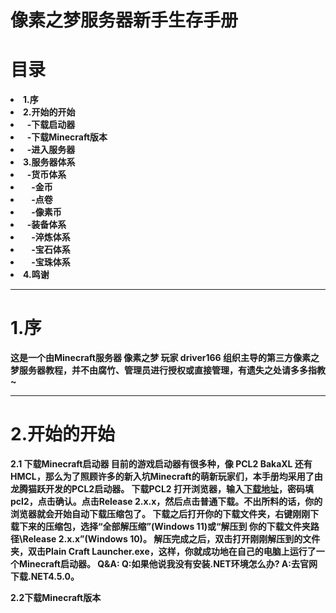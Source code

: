 # 像素之梦服务器新手生存手册
<h1>目录</h1>
<li><b>1.序</li>
<li><b>2.开始的开始</li>
<li>&nbsp;&nbsp;-下载启动器
<li>&nbsp;&nbsp;-下载Minecraft版本
<li>&nbsp;&nbsp;-进入服务器
<li><b>3.服务器体系</li>
<li>&nbsp;&nbsp;-货币体系
<li>&nbsp;&nbsp;&nbsp;&nbsp;-金币
<li>&nbsp;&nbsp;&nbsp;&nbsp;-点卷
<li>&nbsp;&nbsp;&nbsp;&nbsp;-像素币
<li>&nbsp;&nbsp;-装备体系
<li>&nbsp;&nbsp;&nbsp;&nbsp;-淬炼体系
<li>&nbsp;&nbsp;&nbsp;&nbsp;-宝石体系
<li>&nbsp;&nbsp;&nbsp;&nbsp;-宝珠体系
<li><b>4.鸣谢</li>
<hr>
<h1>1.序</h1>
这是一个由Minecraft服务器 像素之梦 玩家 driver166 组织主导的<b>第三方</b>像素之梦服务器教程，并不由腐竹、管理员进行授权或直接管理，有遗失之处请多多指教~
<hr>
<h1>2.开始的开始</h1>
<b>2.1 下载Minecraft启动器</b>
目前的游戏启动器有很多种，像 <b>PCL2</b> <b>BakaXL</b> 还有 <b>HMCL</b>，那么为了照顾许多的新入坑Minecraft的萌新玩家们，本手册均采用了由<b>龙腾猫跃</b>开发的<b>PCL2</b>启动器。
下载PCL2
打开浏览器，输入<a href="https://ltcat.lanzoum.com/b0aj6gsid">下载地址</a>，密码填pcl2，点击确认。点击Release 2.x.x，然后点击普通下载。不出所料的话，你的浏览器就会开始自动下载压缩包了。
下载之后打开你的下载文件夹，右键刚刚下载下来的压缩包，选择“全部解压缩”(Windows 11)或“解压到 你的下载文件夹路径\Release 2.x.x”(Windows 10)。
解压完成之后，双击打开刚刚解压到的文件夹，双击Plain Craft Launcher.exe，这样，你就成功地在自己的电脑上运行了一个Minecraft启动器。
Q&A:
Q:如果他说我没有安装.NET环境怎么办?
A:去官网下载.NET4.5.0。

2.2下载Minecraft版本

